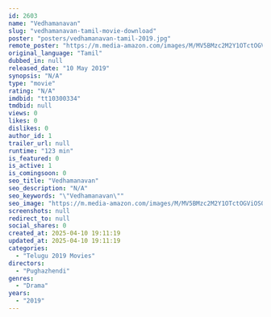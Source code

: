 ```yaml
---
id: 2603
name: "Vedhamanavan"
slug: "vedhamanavan-tamil-movie-download"
poster: "posters/vedhamanavan-tamil-2019.jpg"
remote_poster: "https://m.media-amazon.com/images/M/MV5BMzc2M2Y1OTctOGViOS00MjA4LTkxYjktN2NkMzAyNmQxOWZhXkEyXkFqcGdeQXVyMzYxOTQ3MDg@._V1_SX300.jpg"
original_language: "Tamil"
dubbed_in: null
released_date: "10 May 2019"
synopsis: "N/A"
type: "movie"
rating: "N/A"
imdbid: "tt10300334"
tmdbid: null
views: 0
likes: 0
dislikes: 0
author_id: 1
trailer_url: null
runtime: "123 min"
is_featured: 0
is_active: 1
is_comingsoon: 0
seo_title: "Vedhamanavan"
seo_description: "N/A"
seo_keywords: "\"Vedhamanavan\""
seo_image: "https://m.media-amazon.com/images/M/MV5BMzc2M2Y1OTctOGViOS00MjA4LTkxYjktN2NkMzAyNmQxOWZhXkEyXkFqcGdeQXVyMzYxOTQ3MDg@._V1_SX300.jpg"
screenshots: null
redirect_to: null
social_shares: 0
created_at: 2025-04-10 19:11:19
updated_at: 2025-04-10 19:11:19
categories:
  - "Telugu 2019 Movies"
directors:
  - "Pughazhendi"
genres:
  - "Drama"
years:
  - "2019"
---
```

